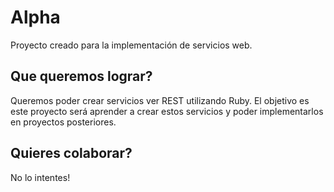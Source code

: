 Alpha
=====
Proyecto creado para la implementación de servicios web.

Que queremos lograr?
--------------------

Queremos poder crear servicios ver REST utilizando Ruby.
El objetivo es este proyecto será aprender a crear estos servicios y poder implementarlos en proyectos posteriores.

Quieres colaborar?
------------------
No lo intentes!
